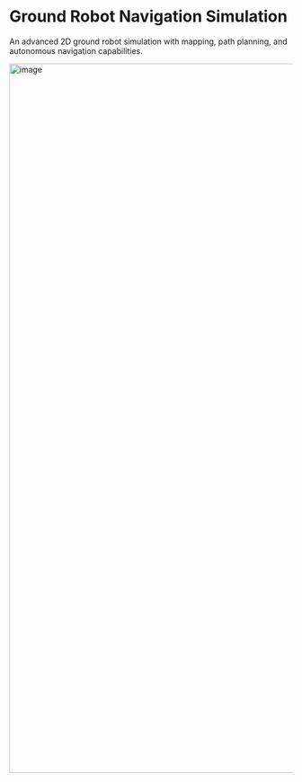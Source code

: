# Ground Robot Navigation Simulation

An advanced 2D ground robot simulation with mapping, path planning, and autonomous navigation capabilities.

<img width="1596" height="1264" alt="image" src="https://github.com/user-attachments/assets/783f08b5-d001-4ede-a2f4-4a9beecfff23" />

